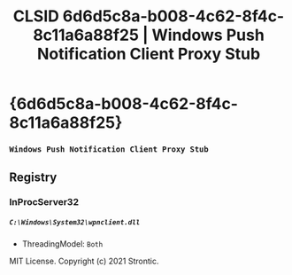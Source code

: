 ﻿---
title: "CLSID 6d6d5c8a-b008-4c62-8f4c-8c11a6a88f25 | Windows Push Notification Client Proxy Stub"
excerpt: What is COM-Object CLSID 6d6d5c8a-b008-4c62-8f4c-8c11a6a88f25?
---

# {6d6d5c8a-b008-4c62-8f4c-8c11a6a88f25}

### `Windows Push Notification Client Proxy Stub`

## Registry


### InProcServer32

##### `C:\Windows\System32\wpnclient.dll`
* ThreadingModel: `Both`

MIT License. Copyright (c) 2021 Strontic.


